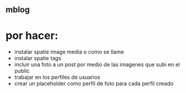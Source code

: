 ## mblog

# por hacer:

- instalar spatie image media o como se llame
- instalar spatie tags
- incluir una foto a un post por medio de las imagenes que subi en el public
- trabajar en los perfiles de usuarios
- crear un placeholder como perfil de foto para cada perfil creado